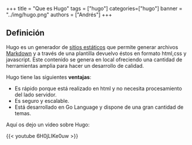 +++
title = "Que es Hugo"
tags = ["hugo"]
categories=["hugo"]
banner = "../img/hugo.png"
authors = ["Andrés"]
+++

[md]:https://es.wikipedia.org/wiki/Markdown
## Definición

Hugo es un generador de [sitios estáticos](https://es.wikipedia.org/wiki/P%C3%A1gina_web_est%C3%A1tica) que permite generar archivos [Markdown][md] y a través de una plantilla devuelvo éstos  en formato html,css y javascript. Este contenido se genera en local ofreciendo una cantidad de herramientas amplia para hacer un desarrollo de calidad.  


Hugo tiene las siguientes **ventajas**: 
+ Es rápido porque está realizado en html y no necesita procesamiento del lado servidor. 
+ Es seguro y escalable.  
+ Está desarrollado en Go Language y dispone de una gran cantidad de temas. 

Aquí os dejo un video sobre Hugo:

{{< youtube 6H0jLIKe0uw >}}






